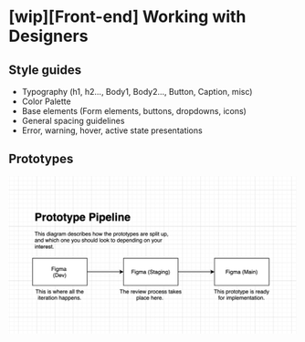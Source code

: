 # [wip][Front-end] Working with Designers

## Style guides

- Typography (h1, h2..., Body1, Body2..., Button, Caption, misc)
- Color Palette
- Base elements (Form elements, buttons, dropdowns, icons)
- General spacing guidelines
- Error, warning, hover, active state presentations

## Prototypes

![%5Bwip%5D%5BFront-end%5D%20Working%20with%20Designers%2037e18a6696724de78e440db3499334a1/Screen_Shot_2020-08-18_at_11.14.37_AM.png](./assets/Screen_Shot_2020-08-18_at_11.14.37_AM.png)
